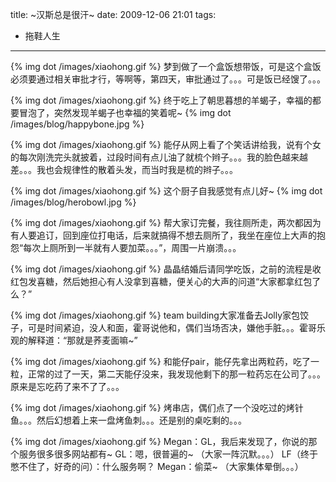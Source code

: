 title: ~汉斯总是很汗~
date: 2009-12-06 21:01
tags: 
- 拖鞋人生
---

{% img dot /images/xiaohong.gif %} 梦到做了一个盒饭想带饭，可是这个盒饭必须要通过相关审批才行，等啊等，第四天，审批通过了。。。可是饭已经馊了。。。

{% img dot /images/xiaohong.gif %} 终于吃上了朝思暮想的羊蝎子，幸福的都要冒泡了，突然发现羊蝎子也幸福的笑着呢~
{% img dot /images/blog/happybone.jpg %}

{% img dot /images/xiaohong.gif %} 能仔从网上看了个笑话讲给我，说有个女的每次刚洗完头就披着，过段时间有点儿油了就梳个辫子。。。我的脸色越来越差。。。我也会规律性的散着头发，而当时我是梳的辫子。。。

{% img dot /images/xiaohong.gif %} 这个厨子自我感觉有点儿好~
{% img dot /images/blog/herobowl.jpg %}

{% img dot /images/xiaohong.gif %} 帮大家订完餐，我往厕所走，两次都因为有人要追订，回到座位打电话，后来就搞得不想去厕所了，我坐在座位上大声的抱怨“每次上厕所到一半就有人要加菜。。。”，周围一片崩溃。。。

{% img dot /images/xiaohong.gif %} 晶晶结婚后请同学吃饭，之前的流程是收红包发喜糖，然后她担心有人没拿到喜糖，便关心的大声的问道“大家都拿红包了么？”

{% img dot /images/xiaohong.gif %} team building大家准备去Jolly家包饺子，可是时间紧迫，没人和面，霍哥说他和，偶们当场否决，嫌他手脏。。。霍哥乐观的解释道：“那就是荞麦面嘛~”

{% img dot /images/xiaohong.gif %} 和能仔pair，能仔先拿出两粒药，吃了一粒，正常的过了一天，第二天能仔没来，我发现他剩下的那一粒药忘在公司了。。。原来是忘吃药了来不了了。。。

{% img dot /images/xiaohong.gif %} 烤串店，偶们点了一个没吃过的烤针鱼。。。然后幻想着上来一盘烤鱼刺。。。还是别的桌吃剩的。。。

{% img dot /images/xiaohong.gif %} 
Megan：GL，我后来发现了，你说的那个服务很多很多网站都有~
GL：嗯，很普遍的~
（大家一阵沉默。。。）
LF（终于憋不住了，好奇的问）：什么服务啊？
Megan：偷菜~
（大家集体晕倒。。。）